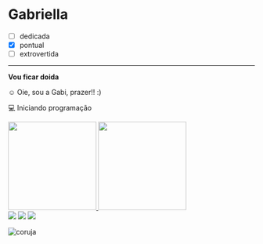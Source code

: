 # Gabriella
- [ ] dedicada
- [x] pontual
- [ ] extrovertida

---

**Vou ficar doida** 

☺ Oie, sou a Gabi, prazer!! :)

💻 Iniciando programação
<div>
  <a href="https://github.com/gabriellaotalora">
  <img height="180em" src="https://github-readme-stats.vercel.app/api?username=gabriellaotalora&show_icons=true&theme=dark&include_all_commits=true&count_private=true"/>
  <img height="180em" src="https://github-readme-stats.vercel.app/api/top-langs/?username=gabriellaotalora&layout=compact&langs_count=7&theme=dark"/>
</div>
  <a href="https://www.youtube.com/channel/UCh95dFsPlao9aJs9TiCoWwg" target="_blank"><img src="https://img.shields.io/badge/YouTube-FF0000? style=for-the-badge&logo=youtube&logoColor=white" target="_blank"></a>
  <a href="https://instagram.com/gabiotalora_" target="_blank"><img src="https://img.shields.io/badge/-Instagram-%23E4405F?style=for-the- badge&logo=instagram&logoColor=white" target="_blank"></a>
  <a href="https://www.linkedin.com/in/gabriella-ot%C3%A1lora-07a91ab2/" target="_blank"><img src="https://img.shields.io/badge/-LinkedIn-%230077B5?style=for-the-badge&logo=linkedin&logoColor=white" target="_blank"></a>
  
  ![coruja](https://static.mundoeducacao.uol.com.br/mundoeducacao/conteudo_legenda/91b5712982fb33788f10b5bdd9e8e815.jpg)
  
